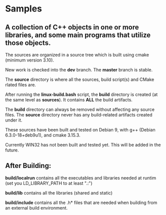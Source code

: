 # Samples

## A collection of C++ objects in one or more libraries, and some main programs that utilize those objects.

The sources are organized in a source tree which is built using cmake (minimum version 3.10). 

New work is checked into the **dev** branch. The **master** branch is stable.

The **source** directory is where all the sources, build script(s) and CMake rlated files are.

After running the **linux-build.bash** script, the **build** directory is created (at the same level as **sources**).  It contains **ALL** the build artifacts.  

The **build** directory can always be removed without affecting any source files.  The **source** directory never has any build-related artifacts created under it.

These sources have been built and tested on Debian 9, with g++ (Debian 6.3.0-18+deb9u1), and cmake 3.15.3.

Currently WIN32 has not been built and tested yet. This will be added in the future.

## After Building: ##

**build/localrun** contains all the executables and libraries needed at runtim (set you LD_LIBRARY_PATH to at least ".:") 

**build/lib** contains all the libraries (shared and static) 

**build/include** contains all the .h\* files that are needed when building from an external build environment. 










